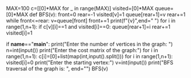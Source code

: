 
MAX=100 
c=[[0]*MAX for _ in range(MAX)] 
visited=[0]*MAX 
queue=[0]*MAX 
def BFS(v): 
front=0 
rear=-1 
visited[v]=1 
queue[rear+1]=v 
rear+=1 
while front<=rear: 
v=queue[front] 
front+=1 
print(f"{v}",end=" ") 
for i in range(1,n+1): 
if c[v][i]==1 and visited[i]==0: 
queue[rear+1]=i 
rear+=1 
visited[i]=1 
 
 
if __name__=="__main__": 
print("Enter the number of vertices in the graph: ") 
n=int(input()) 
print("Enter the cost matrix of the graph:") 
for i in range(1,n+1): 
c[i]=[0]+list(map(int,input().split())) 
for i in range(1,n+1): 
visited[i]=0 
print("Enter the starting vertex:") 
v=int(input()) 
print("BFS traversal of the graph is: ", end="") 
BFS(v)
